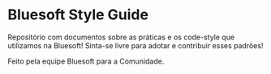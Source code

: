 # Bluesoft Style Guide

Repositório com documentos sobre as práticas e os code-style que utilizamos na Bluesoft!
Sinta-se livre para adotar e contribuir esses padrões!

Feito pela equipe Bluesoft para a Comunidade.
